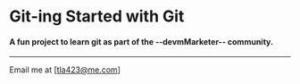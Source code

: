 # Git-ing Started with Git
#### A fun project to learn git as part of the **--devmMarketer--** community.

----

Email me at [tla423@me.com]

